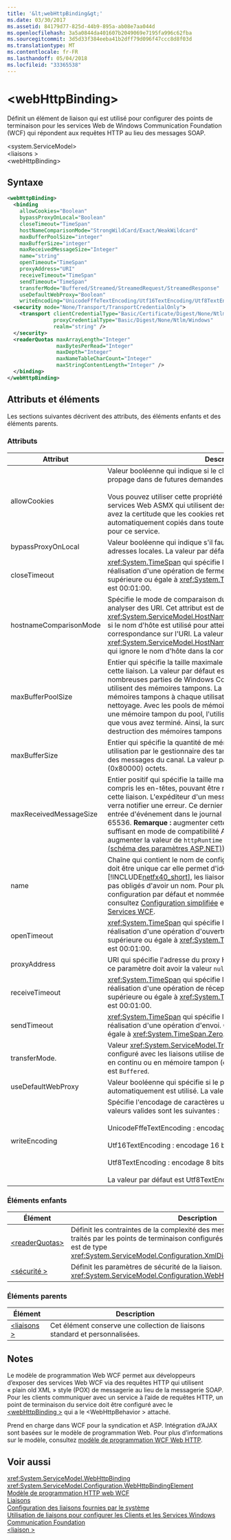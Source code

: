 ```yaml
---
title: '&lt;webHttpBinding&gt;'
ms.date: 03/30/2017
ms.assetid: 84179d77-825d-44b9-895a-ab08e7aa044d
ms.openlocfilehash: 3a5a0844da401607b2049069e7195fa996c62fba
ms.sourcegitcommit: 3d5d33f384eeba41b2dff79d096f47ccc8d8f03d
ms.translationtype: MT
ms.contentlocale: fr-FR
ms.lasthandoff: 05/04/2018
ms.locfileid: "33365538"
---
```

# <a name="ltwebhttpbindinggt"></a>&lt;webHttpBinding&gt;
Définit un élément de liaison qui est utilisé pour configurer des points de terminaison pour les services Web de Windows Communication Foundation (WCF) qui répondent aux requêtes HTTP au lieu des messages SOAP.  
  
\<system.ServiceModel>  
\<liaisons >  
\<webHttpBinding>  
  
## <a name="syntax"></a>Syntaxe  
  
```xml  
<webHttpBinding>  
  <binding   
    allowCookies="Boolean"  
    bypassProxyOnLocal="Boolean"  
    closeTimeout="TimeSpan"  
    hostNameComparisonMode="StrongWildCard/Exact/WeakWildcard"  
    maxBufferPoolSize="integer"  
    maxBufferSize="integer"  
    maxReceivedMessageSize="Integer"  
    name="string"  
    openTimeout="TimeSpan"   
    proxyAddress="URI"  
    receiveTimeout="TimeSpan"  
    sendTimeout="TimeSpan"  
    transferMode="Buffered/Streamed/StreamedRequest/StreamedResponse"  
    useDefaultWebProxy="Boolean" 
    writeEncoding="UnicodeFffeTextEncoding/Utf16TextEncoding/Utf8TextEncoding">  
  <security mode="None/Transport/TransportCredentialOnly">  
    <transport clientCredentialType="Basic/Certificate/Digest/None/Ntlm/Windows"  
               proxyCredentialType="Basic/Digest/None/Ntlm/Windows"  
               realm="string" />  
  </security>  
  <readerQuotas maxArrayLength="Integer" 
                maxBytesPerRead="Integer" 
                maxDepth="Integer" 
                maxNameTableCharCount="Integer" 
                maxStringContentLength="Integer" />  
  </binding>  
</webHttpBinding>  
```  
  
## <a name="attributes-and-elements"></a>Attributs et éléments  
 Les sections suivantes décrivent des attributs, des éléments enfants et des éléments parents.  
  
### <a name="attributes"></a>Attributs  
  
|Attribut|Description|  
|---------------|-----------------|  
|allowCookies|Valeur booléenne qui indique si le client accepte les cookies et les propage dans de futures demandes. La valeur par défaut est false.<br /><br /> Vous pouvez utiliser cette propriété lorsque vous interagissez avec les services Web ASMX qui utilisent des cookies. De cette manière, vous avez la certitude que les cookies retournés par le serveur sont automatiquement copiés dans toutes les futures demandes du client pour ce service.|  
|bypassProxyOnLocal|Valeur booléenne qui indique s'il faut ignorer le serveur proxy pour les adresses locales. La valeur par défaut est `false`.|  
|closeTimeout|<xref:System.TimeSpan> qui spécifie l'intervalle de temps prévu pour la réalisation d'une opération de fermeture. Cette valeur doit être supérieure ou égale à <xref:System.TimeSpan.Zero>. La valeur par défaut est 00:01:00.|  
|hostnameComparisonMode|Spécifie le mode de comparaison du nom d'hôte HTTP utilisé pour analyser des URI. Cet attribut est de type <xref:System.ServiceModel.HostNameComparisonMode>, ce qui indique si le nom d'hôte est utilisé pour atteindre le service en cas de correspondance sur l'URI. La valeur par défaut est <xref:System.ServiceModel.HostNameComparisonMode.StrongWildcard>, qui ignore le nom d'hôte dans la correspondance.|  
|maxBufferPoolSize|Entier qui spécifie la taille maximale du pool de mémoires tampons pour cette liaison. La valeur par défaut est 524 288 octets (512 x 1024). De nombreuses parties de Windows Communication Foundation (WCF) utilisent des mémoires tampons. La création et la destruction des mémoires tampons à chaque utilisation sont chères, tout comme leur nettoyage. Avec les pools de mémoires tampons, vous pouvez prendre une mémoire tampon du pool, l'utiliser et la retourner au pool une fois que vous avez terminé. Ainsi, la surcharge de la création et de la destruction des mémoires tampons est évitée.|  
|maxBufferSize|Entier qui spécifie la quantité de mémoire maximale allouée pour une utilisation par le gestionnaire des tampons de messages qui reçoivent des messages du canal. La valeur par défaut est de 524 288 (0x80000) octets.|  
|maxReceivedMessageSize|Entier positif qui spécifie la taille maximale du message, en octets, y compris les en-têtes, pouvant être reçu sur un canal configuré avec cette liaison. L'expéditeur d'un message qui dépasse cette limite se verra notifier une erreur. Ce dernier abandonne le message et crée une entrée d'événement dans le journal de suivi. La valeur par défaut est 65536. **Remarque :** augmenter cette valeur uniquement n’est pas suffisant en mode de compatibilité ASP.NET. Vous devez également augmenter la valeur de `httpRuntime` (consultez [httpRuntime, élément (schéma des paramètres ASP.NET)](http://msdn.microsoft.com/library/e9b81350-8aaf-47cc-9843-5f7d0c59f369)).|  
|name|Chaîne qui contient le nom de configuration de la liaison. Cette valeur doit être unique car elle permet d'identifier la liaison. Depuis [!INCLUDE[netfx40_short](../../../../../includes/netfx40-short-md.md)], les liaisons et les comportements ne sont pas obligés d'avoir un nom. Pour plus d’informations sur la configuration par défaut et nommées liaisons et comportements, consultez [Configuration simplifiée](../../../../../docs/framework/wcf/simplified-configuration.md) et [simplifié la Configuration des Services WCF](../../../../../docs/framework/wcf/samples/simplified-configuration-for-wcf-services.md).|  
|openTimeout|<xref:System.TimeSpan> qui spécifie l'intervalle de temps prévu pour la réalisation d'une opération d'ouverture. Cette valeur doit être supérieure ou égale à <xref:System.TimeSpan.Zero>. La valeur par défaut est 00:01:00.|  
|proxyAddress|URI qui spécifie l'adresse du proxy HTTP. Si `useSystemWebProxy` est `true`, ce paramètre doit avoir la valeur `null`. La valeur par défaut est `null`.|  
|receiveTimeout|<xref:System.TimeSpan> qui spécifie l'intervalle de temps prévu pour la réalisation d'une opération de réception. Cette valeur doit être supérieure ou égale à <xref:System.TimeSpan.Zero>. La valeur par défaut est 00:01:00.|  
|sendTimeout|<xref:System.TimeSpan> qui spécifie l'intervalle de temps prévu pour la réalisation d'une opération d'envoi. Cette valeur doit être supérieure ou égale à <xref:System.TimeSpan.Zero>. La valeur par défaut est 00:01:00.|  
|transferMode.|Valeur <xref:System.ServiceModel.TransferMode> qui indique si le service configuré avec les liaisons utilise des modes de transfert de messages en continu ou en mémoire tampon (ou les deux). La valeur par défaut est `Buffered`.|  
|useDefaultWebProxy|Valeur booléenne qui spécifie si le proxy HTTP du système configuré automatiquement est utilisé. La valeur par défaut est `true`.|  
|writeEncoding|Spécifie l'encodage de caractères utilisé pour le texte du message. Les valeurs valides sont les suivantes :<br /><br /> UnicodeFffeTextEncoding : encodage Unicode Big Endian.<br /><br /> Utf16TextEncoding : encodage 16 bits.<br /><br /> Utf8TextEncoding : encodage 8 bits.<br /><br /> La valeur par défaut est Utf8TextEncoding.|  
  
### <a name="child-elements"></a>Éléments enfants  
  
|Élément|Description|  
|-------------|-----------------|  
|[\<readerQuotas>](http://msdn.microsoft.com/library/3e5e42ff-cef8-478f-bf14-034449239bfd)|Définit les contraintes de la complexité des messages POX qui peuvent être traités par les points de terminaison configurés avec cette liaison. Cet élément est de type <xref:System.ServiceModel.Configuration.XmlDictionaryReaderQuotasElement>.|  
|[\<sécurité >](../../../../../docs/framework/configure-apps/file-schema/wcf/security-of-webhttpbinding.md)|Définit les paramètres de sécurité de la liaison. Cet élément est de type <xref:System.ServiceModel.Configuration.WebHttpSecurityElement>.|  
  
### <a name="parent-elements"></a>Éléments parents  
  
|Élément|Description|  
|-------------|-----------------|  
|[\<liaisons >](../../../../../docs/framework/configure-apps/file-schema/wcf/bindings.md)|Cet élément conserve une collection de liaisons standard et personnalisées.|  
  
## <a name="remarks"></a>Notes  
 Le modèle de programmation Web WCF permet aux développeurs d’exposer des services Web WCF via des requêtes HTTP qui utilisent « plain old XML » style (POX) de messagerie au lieu de la messagerie SOAP. Pour les clients communiquer avec un service à l’aide de requêtes HTTP, un point de terminaison du service doit être configuré avec le [ \<webHttpBinding >](../../../../../docs/framework/configure-apps/file-schema/wcf/webhttpbinding.md) qui a le \<WebHttpBehavior > attaché.  
  
 Prend en charge dans WCF pour la syndication et ASP. Intégration d’AJAX sont basées sur le modèle de programmation Web. Pour plus d’informations sur le modèle, consultez [modèle de programmation WCF Web HTTP](../../../../../docs/framework/wcf/feature-details/wcf-web-http-programming-model.md).  
  
## <a name="see-also"></a>Voir aussi  
 <xref:System.ServiceModel.WebHttpBinding>  
 <xref:System.ServiceModel.Configuration.WebHttpBindingElement>  
 [Modèle de programmation HTTP web WCF](../../../../../docs/framework/wcf/feature-details/wcf-web-http-programming-model.md)  
 [Liaisons](../../../../../docs/framework/wcf/bindings.md)  
 [Configuration des liaisons fournies par le système](../../../../../docs/framework/wcf/feature-details/configuring-system-provided-bindings.md)  
 [Utilisation de liaisons pour configurer les Clients et les Services Windows Communication Foundation](http://msdn.microsoft.com/library/bd8b277b-932f-472f-a42a-b02bb5257dfb)  
 [\<liaison >](../../../../../docs/framework/misc/binding.md)
